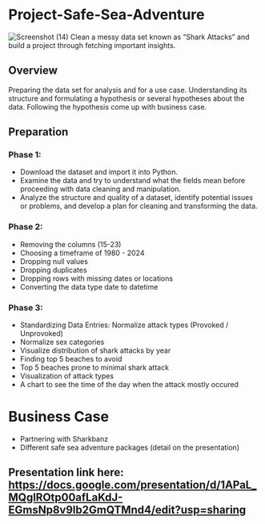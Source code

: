 # Project-Safe-Sea-Adventure
![Screenshot (14)](https://github.com/user-attachments/assets/067f2ee8-a649-4e7e-8fc9-a161fa9a6ba7)
Clean a messy data set known as “Shark Attacks” and build a project through fetching important insights.

## Overview
Preparing the data set for analysis and for a use case. Understanding its structure and formulating a hypothesis or several hypotheses about the data. Following the hypothesis come up with business case. 

## Preparation

### Phase 1:
- Download the dataset and import it into Python.
- Examine the data and try to understand what the fields mean before proceeding with data cleaning and manipulation.
- Analyze the structure and quality of a dataset, identify potential issues or problems, and develop a plan for cleaning and transforming the data.

### Phase 2:
- Removing the columns (15-23)
- Choosing a timeframe of 1980 - 2024
- Dropping null values
- Dropping duplicates
- Dropping rows with missing dates or locations
- Converting the data type date to datetime

### Phase 3:
- Standardizing Data Entries: Normalize attack types (Provoked / Unprovoked)
- Normalize sex categories
- Visualize distribution of shark attacks by year
- Finding top 5 beaches to avoid
- Top 5 beaches prone to minimal shark attack
- Visualization of attack types
- A chart to see the time of the day when the attack mostly occured

# Business Case
- Partnering with Sharkbanz
- Different safe sea adventure packages (detail on the presentation)


## Presentation link here: https://docs.google.com/presentation/d/1APaL_MQglROtp00afLaKdJ-EGmsNp8v9lb2GmQTMnd4/edit?usp=sharing

